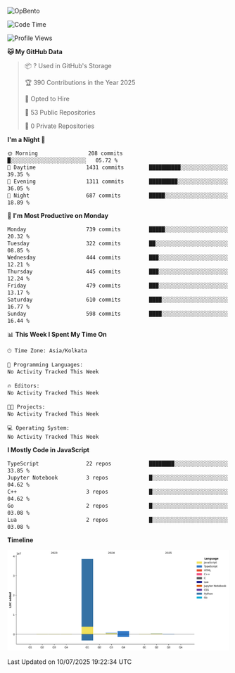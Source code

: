 ![OpBento](https://firebasestorage.googleapis.com/v0/b/smartkaksha-fe32c.appspot.com/o/opbento%2Fparthkapoor-dev3db8f.png?alt=media)

<!--START_SECTION:waka-->
![Code Time](http://img.shields.io/badge/Code%20Time-0%20secs-blue)

![Profile Views](http://img.shields.io/badge/Profile%20Views-89-blue)

**🐱 My GitHub Data** 

> 📦 ? Used in GitHub's Storage 
 > 
> 🏆 390 Contributions in the Year 2025
 > 
> 💼 Opted to Hire
 > 
> 📜 53 Public Repositories 
 > 
> 🔑 0 Private Repositories 
 > 
**I'm a Night 🦉** 

```text
🌞 Morning                208 commits         █░░░░░░░░░░░░░░░░░░░░░░░░   05.72 % 
🌆 Daytime                1431 commits        ██████████░░░░░░░░░░░░░░░   39.35 % 
🌃 Evening                1311 commits        █████████░░░░░░░░░░░░░░░░   36.05 % 
🌙 Night                  687 commits         █████░░░░░░░░░░░░░░░░░░░░   18.89 % 
```
📅 **I'm Most Productive on Monday** 

```text
Monday                   739 commits         █████░░░░░░░░░░░░░░░░░░░░   20.32 % 
Tuesday                  322 commits         ██░░░░░░░░░░░░░░░░░░░░░░░   08.85 % 
Wednesday                444 commits         ███░░░░░░░░░░░░░░░░░░░░░░   12.21 % 
Thursday                 445 commits         ███░░░░░░░░░░░░░░░░░░░░░░   12.24 % 
Friday                   479 commits         ███░░░░░░░░░░░░░░░░░░░░░░   13.17 % 
Saturday                 610 commits         ████░░░░░░░░░░░░░░░░░░░░░   16.77 % 
Sunday                   598 commits         ████░░░░░░░░░░░░░░░░░░░░░   16.44 % 
```


📊 **This Week I Spent My Time On** 

```text
🕑︎ Time Zone: Asia/Kolkata

💬 Programming Languages: 
No Activity Tracked This Week

🔥 Editors: 
No Activity Tracked This Week

🐱‍💻 Projects: 
No Activity Tracked This Week

💻 Operating System: 
No Activity Tracked This Week
```

**I Mostly Code in JavaScript** 

```text
TypeScript               22 repos            ████████░░░░░░░░░░░░░░░░░   33.85 % 
Jupyter Notebook         3 repos             █░░░░░░░░░░░░░░░░░░░░░░░░   04.62 % 
C++                      3 repos             █░░░░░░░░░░░░░░░░░░░░░░░░   04.62 % 
Go                       2 repos             █░░░░░░░░░░░░░░░░░░░░░░░░   03.08 % 
Lua                      2 repos             █░░░░░░░░░░░░░░░░░░░░░░░░   03.08 % 
```



**Timeline**

![Lines of Code chart](https://raw.githubusercontent.com/ParthKapoor-dev/ParthKapoor-dev/main/assets/bar_graph.png)


 Last Updated on 10/07/2025 19:22:34 UTC
<!--END_SECTION:waka-->
